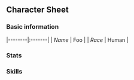 ## Character Sheet

### Basic information

|--------|:-------|
| *Name* |   Foo     |
| *Race* | Human  |

### Stats



### Skills

